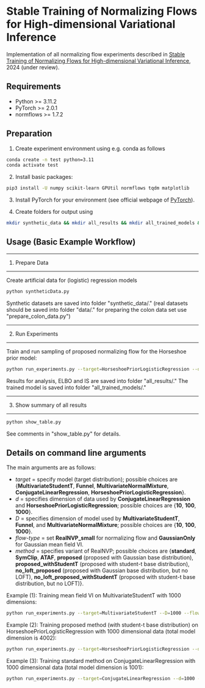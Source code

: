 
# Stable Training of Normalizing Flows for High-dimensional Variational Inference

Implementation of all normalizing flow experiments described in [Stable Training of Normalizing Flows for High-dimensional Variational Inference](https://arxiv.org/pdf/2402.16408.pdf), 2024 (under review).


## Requirements

- Python >= 3.11.2
- PyTorch >= 2.0.1
- normflows >= 1.7.2

## Preparation

1. Create experiment environment using e.g. conda as follows
```bash
conda create -n test python=3.11
conda activate test
```

2. Install basic packages:
```bash
pip3 install -U numpy scikit-learn GPUtil normflows tqdm matplotlib
```

3. Install PyTorch for your environment (see official webpage of [PyTorch](https://pytorch.org)).
<!-- ```bash
pip3 install torch torchvision torchaudio --index-url https://download.pytorch.org/whl/cu118
``` -->

4. Create folders for output using
```bash
mkdir synthetic_data && mkdir all_results && mkdir all_trained_models && mkdir data && mkdir all_plots_final
```

## Usage (Basic Example Workflow)

-------------------------------------------
1. Prepare Data
-------------------------------------------
Create artificial data for (logistic) regression models
```bash
python syntheticData.py
```

Synthetic datasets are saved into folder "synthetic_data/."
(real datasets should be saved into folder "data/." for preparing the colon data set use "prepare_colon_data.py")

-------------------------------------------
2. Run Experiments
-------------------------------------------

Train and run sampling of proposed normalizing flow for the Horseshoe prior model:
```bash
python run_experiments.py --target=HorseshoePriorLogisticRegression --d=1000 --foldId=1 --flow-type=RealNVP_small --method=proposed_withStudentT
```

Results for analysis, ELBO and IS are saved into folder "all_results/."
The trained model is saved into folder "all_trained_models/."

-------------------------------------------
3. Show summary of all results
-------------------------------------------

```bash
python show_table.py
``` 

See comments in "show_table.py" for details.

## Details on command line arguments

The main arguments are as follows:
- *target* = specify model (target distribution); possible choices are {**MultivariateStudentT**, **Funnel**, **MultivariateNormalMixture**, **ConjugateLinearRegression**, **HorseshoePriorLogisticRegression**}.
- *d* = specifies dimension of data used by **ConjugateLinearRegression** and **HorseshoePriorLogisticRegression**; possible choices are {**10**, **100**, **1000**}.
- *D* = specifies dimension of model used by **MultivariateStudentT**, **Funnel**, and **MultivariateNormalMixture**; possible choices are {**10**, **100**, **1000**}.
- *flow-type* = set **RealNVP_small** for normalizing flow and **GaussianOnly** for Gaussian mean field VI.
- *method* = specifies variant of RealNVP; possible  choices are {**standard**, **SymClip**, **ATAF**, **proposed** (proposed with Gaussian base distribution), **proposed_withStudentT** (proposed with student-t base distribution), **no_loft_proposed** (proposed with Gaussian base distribution, but no LOFT), **no_loft_proposed_withStudentT** (proposed with student-t base distribution, but no LOFT)}.

Example (1):  Training mean field VI on MultivariateStudentT with 1000 dimensions:
```bash
python run_experiments.py --target=MultivariateStudentT --D=1000 --flow-type=GaussianOnly
``` 

Example (2): Training proposed method (with student-t base distribution) on HorseshoePriorLogisticRegression with 1000 dimensional data (total model dimension is 4002):
```bash
python run_experiments.py --target=HorseshoePriorLogisticRegression --d=1000 --flow-type=RealNVP_small --method=proposed_withStudentT
``` 

Example (3): Training standard method on ConjugateLinearRegression with 1000 dimensional data (total model dimension is 1001):
```bash
python run_experiments.py --target=ConjugateLinearRegression --d=1000 --flow-type=RealNVP_small --method=standard
``` 
